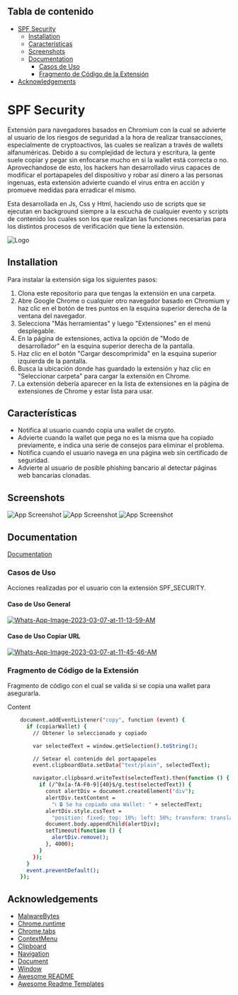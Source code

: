 ## Tabla de contenido

- [SPF Security](#spf-security)
  - [Installation](#installation)
  - [Características](#características)
  - [Screenshots](#screenshots)
  - [Documentation](#documentation)
    - [Casos de Uso](#casos-de-uso)
    - [Fragmento de Código de la Extensión](#fragmento-de-código-de-la-extensión)
- [Acknowledgements](#acknowledgements)

# SPF Security

Extensión para navegadores basados en Chromium con la cual se advierte al usuario de los riesgos de seguridad a la hora de realizar transacciones, especialmente de cryptoactivos, las cuales se realizan a través de wallets alfanuméricas. Debido a su complejidad de lectura y escritura, la gente suele copiar y pegar sin enfocarse mucho en si la wallet está correcta o no. Aprovechandose de esto, los hackers han desarrollado virus capaces de modificar el portapapeles del dispositivo y robar así dinero a las personas ingenuas, esta extensión advierte cuando el virus entra en acción y promueve medidas para erradicar el mismo.

Esta desarrollada en Js, Css y Html, haciendo uso de scripts que se ejecutan en background siempre a la escucha de cualquier evento y scripts de contenido los cuales son los que realizan las funciones necesarias para los distintos procesos de verificación que tiene la extensión.


![Logo](https://i.ibb.co/sjrw6Dz/icono.png)


## Installation

Para instalar la extensión siga los siguientes pasos:

1. Clona este repositorio para que tengas la extensión en una carpeta.
2. Abre Google Chrome o cualquier otro navegador basado en Chromium y haz clic en el botón de tres puntos en la esquina superior derecha de la ventana del navegador.
3. Selecciona "Más herramientas" y luego "Extensiones" en el menú desplegable.
4. En la página de extensiones, activa la opción de "Modo de desarrollador" en la esquina superior derecha de la pantalla.
5. Haz clic en el botón "Cargar descomprimida" en la esquina superior izquierda de la pantalla.
6. Busca la ubicación donde has guardado la extensión y haz clic en "Seleccionar carpeta" para cargar la extensión en Chrome.
7. La extensión debería aparecer en la lista de extensiones en la página de extensiones de Chrome y estar lista para usar.
    
## Características

* Notifica al usuario cuando copia una wallet de crypto.
* Advierte cuando la wallet que pega no es la misma que ha copiado previamente, e indica una serie de consejos para eliminar el problema.
* Notifica cuando el usuario navega en una página web sin certificado de seguridad.
* Advierte al usuario de posible phishing bancario al detectar páginas web bancarias clonadas.
## Screenshots

![App Screenshot](https://i.ibb.co/m9TgpXv/image.png)
![App Screenshot](https://i.ibb.co/PCYPDXG/image.png)
![App Screenshot](https://i.ibb.co/jrZXw2D/image.png)
## Documentation

[Documentation](https://drive.google.com/file/d/1IG8cu1wbHBkmznBzDqMilB5cRKIio0gc/view?usp=share_link)

### Casos de Uso

Acciones realizadas por el usuario con la extensión SPF_SECURITY.

#### Caso de Uso General

<a href="https://ibb.co/726CCdN"><img src="https://i.ibb.co/ChT883s/Whats-App-Image-2023-03-07-at-11-13-59-AM.jpg" alt="Whats-App-Image-2023-03-07-at-11-13-59-AM" border="0"></a>

#### Caso de Uso Copiar URL

<a href="https://ibb.co/mcwTpC6"><img src="https://i.ibb.co/VqZ96W2/Whats-App-Image-2023-03-07-at-11-45-46-AM.jpg" alt="Whats-App-Image-2023-03-07-at-11-45-46-AM" border="0"></a><br />

### Fragmento de Código de la Extensión

Fragmento de código con el cual se valida si se copia una wallet para asegurarla.

Content

```bash
    document.addEventListener("copy", function (event) {
      if (copiarWallet) {
        // Obtener lo seleccionado y copiado

        var selectedText = window.getSelection().toString();

        // Setear el contenido del portapapeles
        event.clipboardData.setData("text/plain", selectedText);

        navigator.clipboard.writeText(selectedText).then(function () {
          if (/^0x[a-fA-F0-9]{40}$/g.test(selectedText)) {
            const alertDiv = document.createElement("div");
            alertDiv.textContent =
              "ℹ️ 🔒 Se ha copiado una Wallet: " + selectedText;
            alertDiv.style.cssText =
              "position: fixed; top: 10%; left: 50%; transform: translate(-50%, -50%); padding: 20px; background-color: #4CAF50; color: white; font-size: 20px; font-weight: bold; text-align: center; border-radius: 10px; z-index: 9999;";
            document.body.appendChild(alertDiv);
            setTimeout(function () {
              alertDiv.remove();
            }, 4000);
          }
        });
      }
      event.preventDefault();
    });
```

## Acknowledgements
 - [MalwareBytes](https://es.malwarebytes.com/)
 - [Chrome.runtime](https://developer.chrome.com/docs/extensions/reference/runtime/)
 - [Chrome.tabs](https://developer.chrome.com/docs/extensions/reference/tabs/)
 - [ContextMenu](https://developer.chrome.com/docs/extensions/reference/contextMenus/)
 - [Clipboard](https://developer.mozilla.org/en-US/docs/Web/API/Clipboard_API)
 - [Navigation](https://developer.mozilla.org/en-US/docs/Web/API/Navigation_API)
 - [Document](https://developer.mozilla.org/en-US/docs/Web/API/Document)
 - [Window](https://developer.mozilla.org/en-US/docs/Web/API/Window)
 - [Awesome README](https://github.com/matiassingers/awesome-readme)
 - [Awesome Readme Templates](https://awesomeopensource.com/project/elangosundar/awesome-README-templates)
